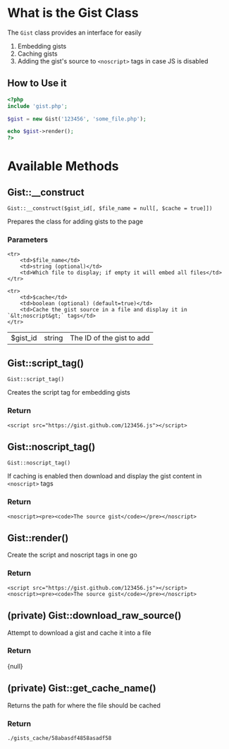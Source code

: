 # What is the Gist Class
The `Gist` class provides an interface for easily

1. Embedding gists
2. Caching gists
3. Adding the gist's source to `<noscript>` tags in case JS is disabled

## How to Use it

```php
<?php
include 'gist.php';

$gist = new Gist('123456', 'some_file.php');

echo $gist->render();
?>
```

# Available Methods

## Gist::__construct

	Gist::__construct($gist_id[, $file_name = null[, $cache = true]])

Prepares the class for adding gists to the page

### Parameters

<table>
	<tr>
		<td>$gist_id</td>
		<td>string</td>
		<td>The ID of the gist to add</td>
	</tr>
	
	<tr>
		<td>$file_name</td>
		<td>string (optional)</td>
		<td>Which file to display; if empty it will embed all files</td>
	</tr>
	
	<tr>
		<td>$cache</td>
		<td>boolean (optional) (default=true)</td>
		<td>Cache the gist source in a file and display it in `&lt;noscript&gt;` tags</td>
	</tr>
</table>

## Gist::script\_tag()

	Gist::script_tag()

Creates the script tag for embedding gists

### Return

```
<script src="https://gist.github.com/123456.js"></script>
```

## Gist::noscript\_tag()

	Gist::noscript_tag()

If caching is enabled then download 
and display the gist content in
`<noscript>` tags

### Return

```
<noscript><pre><code>The source gist</code></pre></noscript>
```

## Gist::render()

Create the script and noscript tags
in one go

### Return

```
<script src="https://gist.github.com/123456.js"></script>
<noscript><pre><code>The source gist</code></pre></noscript>
```

## (private) Gist::download\_raw\_source()

Attempt to download a gist
and cache it into a file

### Return
{null}

## (private) Gist::get\_cache\_name()

Returns the path for where the file
should be cached

### Return

	./gists_cache/58abasdf4858asadf58


